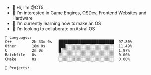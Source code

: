 - 👋 Hi, I’m @CT5
- 👀 I’m interested in Game Engines, OSDev, Frontend Websites and Hardware
- 🌱 I’m currently learning how to make an OS
- 💞️ I’m looking to collaborate on Astral OS

```text
💾 Languages:
C++         2h 33m 0s   █████████████████████████  97.80%
Other       18m 0s      ███░░░░░░░░░░░░░░░░░░░░░░  11.49%
C           2m 0s       █░░░░░░░░░░░░░░░░░░░░░░░░  1.87%
Batchfile   0s          ░░░░░░░░░░░░░░░░░░░░░░░░░  0.00%
CMake       0s          ░░░░░░░░░░░░░░░░░░░░░░░░░  0.00%

💼 Projects:
```
<!---
Cherrytree56567/Cherrytree56567 is a ✨ special ✨ repository because its `README.md` (this file) appears on your GitHub profile.
You can click the Preview link to take a look at your changes. 
--->
